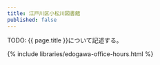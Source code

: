```yaml
---
title: 江戸川区小松川図書館
published: false
---
```


TODO: {{ page.title }}について記述する。

{% include libraries/edogawa-office-hours.html %}
